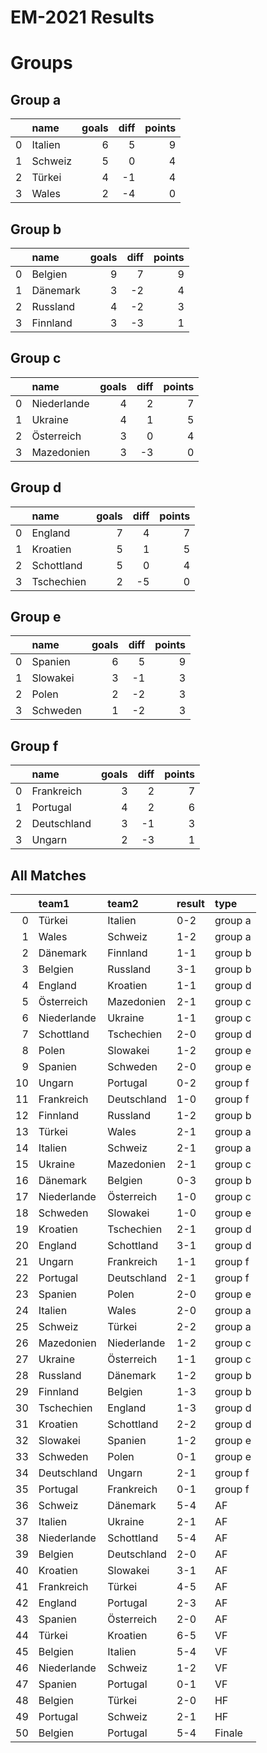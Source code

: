 
EM-2021 Results
===============

# Groups

## Group a


|    | name    |   goals |   diff |   points |
|---:|:--------|--------:|-------:|---------:|
|  0 | Italien |       6 |      5 |        9 |
|  1 | Schweiz |       5 |      0 |        4 |
|  2 | Türkei  |       4 |     -1 |        4 |
|  3 | Wales   |       2 |     -4 |        0 |
## Group b


|    | name     |   goals |   diff |   points |
|---:|:---------|--------:|-------:|---------:|
|  0 | Belgien  |       9 |      7 |        9 |
|  1 | Dänemark |       3 |     -2 |        4 |
|  2 | Russland |       4 |     -2 |        3 |
|  3 | Finnland |       3 |     -3 |        1 |
## Group c


|    | name        |   goals |   diff |   points |
|---:|:------------|--------:|-------:|---------:|
|  0 | Niederlande |       4 |      2 |        7 |
|  1 | Ukraine     |       4 |      1 |        5 |
|  2 | Österreich  |       3 |      0 |        4 |
|  3 | Mazedonien  |       3 |     -3 |        0 |
## Group d


|    | name       |   goals |   diff |   points |
|---:|:-----------|--------:|-------:|---------:|
|  0 | England    |       7 |      4 |        7 |
|  1 | Kroatien   |       5 |      1 |        5 |
|  2 | Schottland |       5 |      0 |        4 |
|  3 | Tschechien |       2 |     -5 |        0 |
## Group e


|    | name     |   goals |   diff |   points |
|---:|:---------|--------:|-------:|---------:|
|  0 | Spanien  |       6 |      5 |        9 |
|  1 | Slowakei |       3 |     -1 |        3 |
|  2 | Polen    |       2 |     -2 |        3 |
|  3 | Schweden |       1 |     -2 |        3 |
## Group f


|    | name        |   goals |   diff |   points |
|---:|:------------|--------:|-------:|---------:|
|  0 | Frankreich  |       3 |      2 |        7 |
|  1 | Portugal    |       4 |      2 |        6 |
|  2 | Deutschland |       3 |     -1 |        3 |
|  3 | Ungarn      |       2 |     -3 |        1 |
## All Matches


|    | team1       | team2       | result   | type    |
|---:|:------------|:------------|:---------|:--------|
|  0 | Türkei      | Italien     | 0-2      | group a |
|  1 | Wales       | Schweiz     | 1-2      | group a |
|  2 | Dänemark    | Finnland    | 1-1      | group b |
|  3 | Belgien     | Russland    | 3-1      | group b |
|  4 | England     | Kroatien    | 1-1      | group d |
|  5 | Österreich  | Mazedonien  | 2-1      | group c |
|  6 | Niederlande | Ukraine     | 1-1      | group c |
|  7 | Schottland  | Tschechien  | 2-0      | group d |
|  8 | Polen       | Slowakei    | 1-2      | group e |
|  9 | Spanien     | Schweden    | 2-0      | group e |
| 10 | Ungarn      | Portugal    | 0-2      | group f |
| 11 | Frankreich  | Deutschland | 1-0      | group f |
| 12 | Finnland    | Russland    | 1-2      | group b |
| 13 | Türkei      | Wales       | 2-1      | group a |
| 14 | Italien     | Schweiz     | 2-1      | group a |
| 15 | Ukraine     | Mazedonien  | 2-1      | group c |
| 16 | Dänemark    | Belgien     | 0-3      | group b |
| 17 | Niederlande | Österreich  | 1-0      | group c |
| 18 | Schweden    | Slowakei    | 1-0      | group e |
| 19 | Kroatien    | Tschechien  | 2-1      | group d |
| 20 | England     | Schottland  | 3-1      | group d |
| 21 | Ungarn      | Frankreich  | 1-1      | group f |
| 22 | Portugal    | Deutschland | 2-1      | group f |
| 23 | Spanien     | Polen       | 2-0      | group e |
| 24 | Italien     | Wales       | 2-0      | group a |
| 25 | Schweiz     | Türkei      | 2-2      | group a |
| 26 | Mazedonien  | Niederlande | 1-2      | group c |
| 27 | Ukraine     | Österreich  | 1-1      | group c |
| 28 | Russland    | Dänemark    | 1-2      | group b |
| 29 | Finnland    | Belgien     | 1-3      | group b |
| 30 | Tschechien  | England     | 1-3      | group d |
| 31 | Kroatien    | Schottland  | 2-2      | group d |
| 32 | Slowakei    | Spanien     | 1-2      | group e |
| 33 | Schweden    | Polen       | 0-1      | group e |
| 34 | Deutschland | Ungarn      | 2-1      | group f |
| 35 | Portugal    | Frankreich  | 0-1      | group f |
| 36 | Schweiz     | Dänemark    | 5-4      | AF      |
| 37 | Italien     | Ukraine     | 2-1      | AF      |
| 38 | Niederlande | Schottland  | 5-4      | AF      |
| 39 | Belgien     | Deutschland | 2-0      | AF      |
| 40 | Kroatien    | Slowakei    | 3-1      | AF      |
| 41 | Frankreich  | Türkei      | 4-5      | AF      |
| 42 | England     | Portugal    | 2-3      | AF      |
| 43 | Spanien     | Österreich  | 2-0      | AF      |
| 44 | Türkei      | Kroatien    | 6-5      | VF      |
| 45 | Belgien     | Italien     | 5-4      | VF      |
| 46 | Niederlande | Schweiz     | 1-2      | VF      |
| 47 | Spanien     | Portugal    | 0-1      | VF      |
| 48 | Belgien     | Türkei      | 2-0      | HF      |
| 49 | Portugal    | Schweiz     | 2-1      | HF      |
| 50 | Belgien     | Portugal    | 5-4      | Finale  |